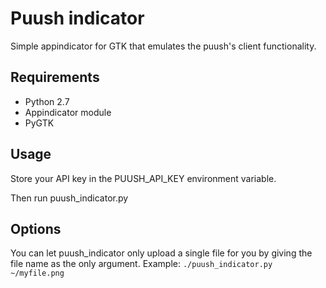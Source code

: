 # Puush indicator

Simple appindicator for GTK that emulates the puush's client functionality.

## Requirements

* Python 2.7
* Appindicator module
* PyGTK

## Usage

Store your API key in the PUUSH_API_KEY environment variable.


Then run puush_indicator.py

## Options

You can let puush_indicator only upload a single file for you by giving the file name as the only argument.
Example: `./puush_indicator.py ~/myfile.png`
